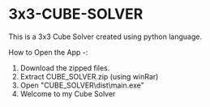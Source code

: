 # 3x3-CUBE-SOLVER
This is a 3x3 Cube Solver created using python language.

How to Open the App -:
1) Download the zipped files.
2) Extract CUBE_SOLVER.zip (using winRar)
3) Open "CUBE_SOLVER\dist\main.exe"
4) Welcome to my Cube Solver

